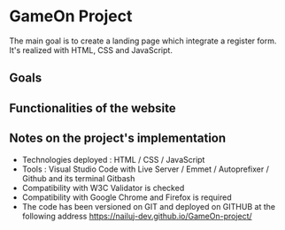 # GameOn Project
The main goal is to create a landing page which integrate a register form. It's realized with HTML, CSS and JavaScript.

## Goals

## Functionalities of the website

## Notes on the project's implementation
  - Technologies deployed : HTML / CSS / JavaScript
  - Tools : Visual Studio Code with Live Server / Emmet / Autoprefixer / Github and its terminal Gitbash
  - Compatibility with W3C Validator is checked
  - Compatibility with Google Chrome and Firefox is required
  - The code has been versioned on GIT and deployed on GITHUB at the following address https://nailuj-dev.github.io/GameOn-project/
